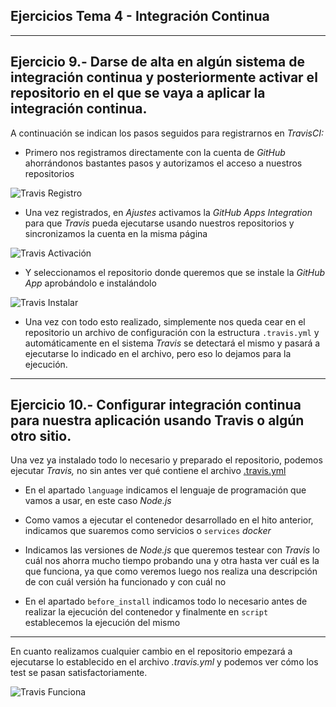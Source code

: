 ## Ejercicios Tema 4 - Integración Continua

---

## Ejercicio 9.- Darse de alta en algún sistema de integración continua y posteriormente activar el repositorio en el que se vaya a aplicar la integración continua.



A continuación se indican los pasos seguidos para registrarnos en *TravisCI:*

- Primero nos registramos directamente con la cuenta de *GitHub* ahorrándonos bastantes pasos y autorizamos el acceso a nuestros repositorios

![Travis Registro](https://github.com/LCinder/Order-n-Go/blob/master/docs/img/travisSignUp.PNG)

- Una vez registrados, en *Ajustes* activamos la *GitHub Apps Integration* para que *Travis* pueda ejecutarse usando nuestros repositorios y sincronizamos la cuenta en la misma página

![Travis Activación](https://github.com/LCinder/Order-n-Go/blob/master/docs/img/travisActivar.PNG)

- Y seleccionamos el repositorio donde queremos que se instale la *GitHub App* aprobándolo e instalándolo

![Travis Instalar](https://github.com/LCinder/Order-n-Go/blob/master/docs/img/travisInstalar.PNG)

- Una vez con todo esto realizado, simplemente nos queda cear en el repositorio un archivo de configuración con la estructura `.travis.yml` y automáticamente en el sistema *Travis* se detectará el mismo y pasará a ejecutarse lo indicado en el archivo, pero eso lo dejamos para la ejecución.

---

## Ejercicio 10.- Configurar integración continua para nuestra aplicación usando Travis o algún otro sitio.

Una vez ya instalado todo lo necesario y preparado el repositorio, podemos ejecutar *Travis,* no sin antes ver qué contiene el archivo [.travis.yml](https://github.com/LCinder/Order-n-Go/blob/master/.travis.yml)

 - En el apartado `language` indicamos el lenguaje de programación que vamos a usar, en este caso *Node.js*

- Como vamos a ejecutar el contenedor desarrollado en el hito anterior, indicamos que suaremos como servicios o `services` *docker*

- Indicamos las versiones de *Node.js* que queremos testear con *Travis* lo cuál nos ahorra mucho tiempo probando una y otra hasta ver cuál es la que funciona, ya que como veremos luego nos realiza una descripción de con cuál versión ha funcionado y con cuál no

- En el apartado `before_install` indicamos todo lo necesario antes de realizar la ejecución del contenedor y finalmente en `script` establecemos la ejecución del mismo

---

En cuanto realizamos cualquier cambio en el repositorio empezará a ejecutarse lo establecido en el archivo *.travis.yml* y podemos ver cómo los test se pasan satisfactoriamente.


![Travis Funciona](https://github.com/LCinder/Order-n-Go/blob/master/docs/img/travisBuildFunciona.PNG)
